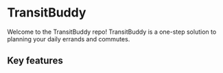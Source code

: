# TransitBuddy

Welcome to the TransitBuddy repo! TransitBuddy is a one-step solution to planning your daily errands and commutes. 

## Key features

